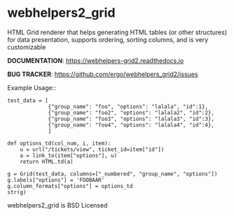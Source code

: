 # webhelpers2_grid

HTML Grid renderer that helps generating HTML tables (or other structures) 
      for data presentation, supports ordering, sorting columns, and is very customizable

**DOCUMENTATION**: https://webhelpers-grid2.readthedocs.io

**BUG TRACKER**: https://github.com/ergo/webhelpers_grid2/issues


Example Usage::

    test_data = [
                 {"group_name": "foo", "options": "lalala", "id":1},
                 {"group_name": "foo2", "options": "lalala2", "id":2},
                 {"group_name": "foo3", "options": "lalala3", "id":3},
                 {"group_name": "foo4", "options": "lalala4", "id":4},
                 ]

    def options_td(col_num, i, item):
        u = url("/tickets/view", ticket_id=item["id"])
        a = link_to(item["options"], u)
        return HTML.td(a)

    g = Grid(test_data, columns=["_numbered", "group_name", "options"])
    g.labels["options"] = 'FOOBAAR'
    g.column_formats["options"] = options_td
    str(g)


webhelpers2_grid is BSD Licensed
